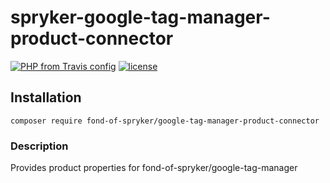 # spryker-google-tag-manager-product-connector

[![PHP from Travis config](https://img.shields.io/travis/php-v/symfony/symfony.svg)](https://php.net/)
[![license](https://img.shields.io/github/license/mashape/apistatus.svg)](https://packagist.org/packages/fond-of-spryker/google-tag-manager-product-connector)

## Installation

```
composer require fond-of-spryker/google-tag-manager-product-connector
```

### Description

Provides product properties for fond-of-spryker/google-tag-manager
